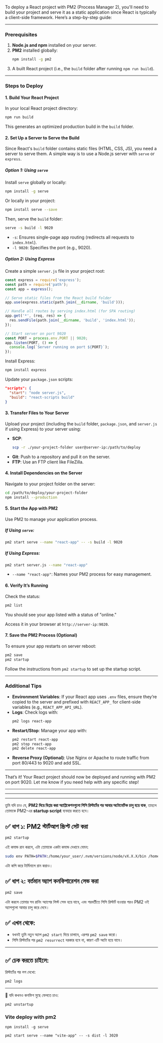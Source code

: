 To deploy a React project with PM2 (Process Manager 2), you'll need to build your project and serve it as a static application since React is typically a client-side framework. Here’s a step-by-step guide:

---

### Prerequisites
1. **Node.js and npm** installed on your server.
2. **PM2** installed globally:
   ```bash
   npm install -g pm2
   ```
3. A built React project (i.e., the `build` folder after running `npm run build`).

---

### Steps to Deploy

#### 1. Build Your React Project
In your local React project directory:
```bash
npm run build
```
This generates an optimized production build in the `build` folder.

#### 2. Set Up a Server to Serve the Build
Since React's `build` folder contains static files (HTML, CSS, JS), you need a server to serve them. A simple way is to use a Node.js server with `serve` or `express`.

##### Option 1: Using `serve`
Install `serve` globally or locally:
```bash
npm install -g serve
```
Or locally in your project:
```bash
npm install serve --save
```

Then, serve the `build` folder:
```bash
serve -s build -l 9020
```
- `-s`: Ensures single-page app routing (redirects all requests to `index.html`).
- `-l 9020`: Specifies the port (e.g., 9020).

##### Option 2: Using Express
Create a simple `server.js` file in your project root:
```javascript
const express = require('express');
const path = require('path');
const app = express();

// Serve static files from the React build folder
app.use(express.static(path.join(__dirname, 'build')));

// Handle all routes by serving index.html (for SPA routing)
app.get('*', (req, res) => {
  res.sendFile(path.join(__dirname, 'build', 'index.html'));
});

// Start server on port 9020
const PORT = process.env.PORT || 9020;
app.listen(PORT, () => {
  console.log(`Server running on port ${PORT}`);
});
```

Install Express:
```bash
npm install express
```

Update your `package.json` scripts:
```json
"scripts": {
  "start": "node server.js",
  "build": "react-scripts build"
}
```

#### 3. Transfer Files to Your Server
Upload your project (including the `build` folder, `package.json`, and `server.js` if using Express) to your server using:
- **SCP**:
  ```bash
  scp -r ./your-project-folder user@server-ip:/path/to/deploy
  ```
- **Git**: Push to a repository and pull it on the server.
- **FTP**: Use an FTP client like FileZilla.

#### 4. Install Dependencies on the Server
Navigate to your project folder on the server:
```bash
cd /path/to/deploy/your-project-folder
npm install --production
```

#### 5. Start the App with PM2
Use PM2 to manage your application process.

##### If Using `serve`:
```bash
pm2 start serve --name "react-app" -- -s build -l 9020
```

##### If Using Express:
```bash
pm2 start server.js --name "react-app"
```
- `--name "react-app"`: Names your PM2 process for easy management.

#### 6. Verify It’s Running
Check the status:
```bash
pm2 list
```
You should see your app listed with a status of "online."

Access it in your browser at `http://server-ip:9020`.

#### 7. Save the PM2 Process (Optional)
To ensure your app restarts on server reboot:
```bash
pm2 save
pm2 startup
```
Follow the instructions from `pm2 startup` to set up the startup script.

---

### Additional Tips
- **Environment Variables**: If your React app uses `.env` files, ensure they’re copied to the server and prefixed with `REACT_APP_` for client-side variables (e.g., `REACT_APP_API_URL`).
- **Logs**: Check logs with:
  ```bash
  pm2 logs react-app
  ```
- **Restart/Stop**: Manage your app with:
  ```bash
  pm2 restart react-app
  pm2 stop react-app
  pm2 delete react-app
  ```
- **Reverse Proxy (Optional)**: Use Nginx or Apache to route traffic from port 80/443 to 9020 and add SSL.

---

That’s it! Your React project should now be deployed and running with PM2 on port 9020. Let me know if you need help with any specific step!

---
---
---
তুমি যদি চাও যে, **PM2 দিয়ে ডিপ্লয় করা অ্যাপ্লিকেশনগুলো পিসি রিস্টার্টের পর আবার অটোমেটিক চালু হয়ে যাক**, তাহলে তোমাকে PM2-এর **startup script** ব্যবহার করতে হবে।

## ✅ ধাপ ১: PM2 স্টার্টআপ স্ক্রিপ্ট সেট করা

```bash
pm2 startup
```

এই কমান্ড রান করলে, এটা তোমাকে একটা কমান্ড দেখাবে যেমন:

```bash
sudo env PATH=$PATH:/home/your_user/.nvm/versions/node/vX.X.X/bin /home/your_user/.nvm/versions/node/vX.X.X/lib/node_modules/pm2/bin/pm2 startup systemd -u your_user --hp /home/your_user
```

এটা কপি করে টার্মিনালে রান করাও।

## ✅ ধাপ ২: বর্তমান অ্যাপ কনফিগারেশন সেভ করা

```bash
pm2 save
```

এটা করলে তোমার সব রানিং অ্যাপের লিস্ট সেভ হয়ে যাবে, এবং পরবর্তীতে পিসি রিস্টার্ট হওয়ার পরও PM2 ওই অ্যাপগুলো আবার চালু করে দেবে।

## ✅ এখন থেকে:

- যখনই তুমি নতুন অ্যাপ `pm2 start` দিয়ে চালাবে, এরপর `pm2 save` করো।
- পিসি রিস্টার্টের পর `pm2 resurrect` দরকার হবে না, কারণ এটি অটো হয়ে যাবে।

---

## ✅ চেক করতে চাইলে:
রিস্টার্টের পর লগ দেখো:
```bash
pm2 logs
```

---

🔁 যদি কখনও কনফিগ মুছে ফেলতে চাও:
```bash
pm2 unstartup
```

### Vite deploy with pm2

```
npm install -g serve

pm2 start serve --name "vite-app" -- -s dist -l 3020
```
